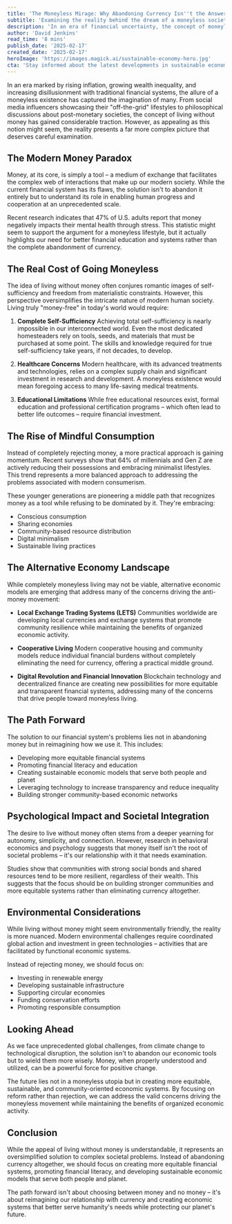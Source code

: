 ```yaml
---
title: 'The Moneyless Mirage: Why Abandoning Currency Isn''t the Answer to Modern Society''s Ills'
subtitle: 'Examining the reality behind the dream of a moneyless society'
description: 'In an era of financial uncertainty, the concept of moneyless living has gained traction. However, this seemingly appealing solution oversimplifies complex societal challenges. This article examines why abandoning currency isn''t the answer and explores more practical approaches to addressing modern economic issues.'
author: 'David Jenkins'
read_time: '8 mins'
publish_date: '2025-02-17'
created_date: '2025-02-17'
heroImage: 'https://images.magick.ai/sustainable-economy-hero.jpg'
cta: 'Stay informed about the latest developments in sustainable economic solutions and join the conversation by following us on LinkedIn at MagickAI. Your voice matters in shaping the future of finance!'
---
```


In an era marked by rising inflation, growing wealth inequality, and increasing disillusionment with traditional financial systems, the allure of a moneyless existence has captured the imagination of many. From social media influencers showcasing their "off-the-grid" lifestyles to philosophical discussions about post-monetary societies, the concept of living without money has gained considerable traction. However, as appealing as this notion might seem, the reality presents a far more complex picture that deserves careful examination.

## The Modern Money Paradox

Money, at its core, is simply a tool – a medium of exchange that facilitates the complex web of interactions that make up our modern society. While the current financial system has its flaws, the solution isn't to abandon it entirely but to understand its role in enabling human progress and cooperation at an unprecedented scale.

Recent research indicates that 47% of U.S. adults report that money negatively impacts their mental health through stress. This statistic might seem to support the argument for a moneyless lifestyle, but it actually highlights our need for better financial education and systems rather than the complete abandonment of currency.

## The Real Cost of Going Moneyless

The idea of living without money often conjures romantic images of self-sufficiency and freedom from materialistic constraints. However, this perspective oversimplifies the intricate nature of modern human society. Living truly "money-free" in today's world would require:

1. **Complete Self-Sufficiency**
   Achieving total self-sufficiency is nearly impossible in our interconnected world. Even the most dedicated homesteaders rely on tools, seeds, and materials that must be purchased at some point. The skills and knowledge required for true self-sufficiency take years, if not decades, to develop.

2. **Healthcare Concerns**
   Modern healthcare, with its advanced treatments and technologies, relies on a complex supply chain and significant investment in research and development. A moneyless existence would mean foregoing access to many life-saving medical treatments.

3. **Educational Limitations**
   While free educational resources exist, formal education and professional certification programs – which often lead to better life outcomes – require financial investment.

## The Rise of Mindful Consumption

Instead of completely rejecting money, a more practical approach is gaining momentum. Recent surveys show that 64% of millennials and Gen Z are actively reducing their possessions and embracing minimalist lifestyles. This trend represents a more balanced approach to addressing the problems associated with modern consumerism.

These younger generations are pioneering a middle path that recognizes money as a tool while refusing to be dominated by it. They're embracing:

- Conscious consumption
- Sharing economies
- Community-based resource distribution
- Digital minimalism
- Sustainable living practices

## The Alternative Economy Landscape

While completely moneyless living may not be viable, alternative economic models are emerging that address many of the concerns driving the anti-money movement:

- **Local Exchange Trading Systems (LETS)**
  Communities worldwide are developing local currencies and exchange systems that promote community resilience while maintaining the benefits of organized economic activity.

- **Cooperative Living**
  Modern cooperative housing and community models reduce individual financial burdens without completely eliminating the need for currency, offering a practical middle ground.

- **Digital Revolution and Financial Innovation**
  Blockchain technology and decentralized finance are creating new possibilities for more equitable and transparent financial systems, addressing many of the concerns that drive people toward moneyless living.

## The Path Forward

The solution to our financial system's problems lies not in abandoning money but in reimagining how we use it. This includes:

- Developing more equitable financial systems
- Promoting financial literacy and education
- Creating sustainable economic models that serve both people and planet
- Leveraging technology to increase transparency and reduce inequality
- Building stronger community-based economic networks

## Psychological Impact and Societal Integration

The desire to live without money often stems from a deeper yearning for autonomy, simplicity, and connection. However, research in behavioral economics and psychology suggests that money itself isn't the root of societal problems – it's our relationship with it that needs examination.

Studies show that communities with strong social bonds and shared resources tend to be more resilient, regardless of their wealth. This suggests that the focus should be on building stronger communities and more equitable systems rather than eliminating currency altogether.

## Environmental Considerations

While living without money might seem environmentally friendly, the reality is more nuanced. Modern environmental challenges require coordinated global action and investment in green technologies – activities that are facilitated by functional economic systems.

Instead of rejecting money, we should focus on:

- Investing in renewable energy
- Developing sustainable infrastructure
- Supporting circular economies
- Funding conservation efforts
- Promoting responsible consumption

## Looking Ahead

As we face unprecedented global challenges, from climate change to technological disruption, the solution isn't to abandon our economic tools but to wield them more wisely. Money, when properly understood and utilized, can be a powerful force for positive change.

The future lies not in a moneyless utopia but in creating more equitable, sustainable, and community-oriented economic systems. By focusing on reform rather than rejection, we can address the valid concerns driving the moneyless movement while maintaining the benefits of organized economic activity.

## Conclusion

While the appeal of living without money is understandable, it represents an oversimplified solution to complex societal problems. Instead of abandoning currency altogether, we should focus on creating more equitable financial systems, promoting financial literacy, and developing sustainable economic models that serve both people and planet.

The path forward isn't about choosing between money and no money – it's about reimagining our relationship with currency and creating economic systems that better serve humanity's needs while protecting our planet's future.